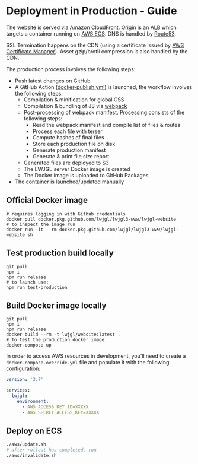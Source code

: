# Deployment in Production - Guide

The website is served via [Amazon CloudFront](https://aws.amazon.com/cloudfront/).
Origin is an [ALB](https://aws.amazon.com/elasticloadbalancing/) which targets a container running on [AWS ECS](https://aws.amazon.com/ecs/). DNS is handled by [Route53](https://aws.amazon.com/route53/).

SSL Termination happens on the CDN (using a certificate issued by [AWS Certificate Manager](https://aws.amazon.com/certificate-manager/)). Asset gzip/brotli compression is also handled by the CDN.

The production process involves the following steps:

- Push latest changes on GitHub
- A GitHub Action ([docker-publish.yml](./github/workflows/docker-publish.yml)) is launched, the workflow involves the following steps:
  - Compilation & minification for global CSS
  - Compilation & bundling of JS via [webpack](https://webpack.js.org/)
  - Post-processing of webpack manifest. Processing consists of the following steps:
    - Read the webpack manifest and compile list of files & routes
    - Process each file with terser
    - Compute hashes of final files
    - Store each production file on disk
    - Generate production manifest
    - Generate & print file size report
  - Generated files are deployed to S3
  - The LWJGL server Docker image is created
  - The Docker image is uploaded to GitHub Packages
- The container is launched/updated manually

## Official Docker image

```shell
# requires logging in with Github credentials
docker pull docker.pkg.github.com/lwjgl/lwjgl3-www/lwjgl-website
# to inspect the image run
docker run -it --rm docker.pkg.github.com/lwjgl/lwjgl3-www/lwjgl-website sh
```

## Test production build locally

```shell
git pull
npm i
npm run release
# to launch use:
npm run test-production
```

## Build Docker image locally

```shell
git pull
npm i
npm run release
docker build --rm -t lwjgl/website:latest .
# To test the production docker image:
docker-compose up
```

In order to access AWS resources in development, you'll need to create
a `docker-compose.override.yml` file and populate it with the following configuration:

```yml
version: '3.7'

services:
  lwjgl:
    environment:
      - AWS_ACCESS_KEY_ID=XXXXX
      - AWS_SECRET_ACCESS_KEY=XXXXX
```

## Deploy on ECS

```bash
./aws/update.sh
# after rollout has completed, run
./aws/invalidate.sh
```
